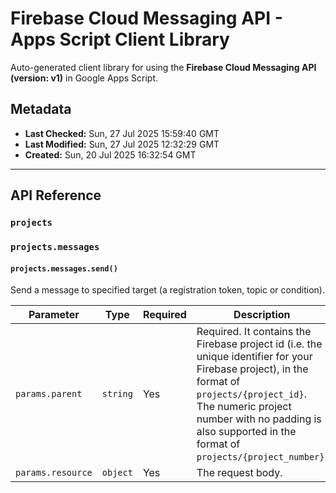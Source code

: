 # Firebase Cloud Messaging API - Apps Script Client Library

Auto-generated client library for using the **Firebase Cloud Messaging API (version: v1)** in Google Apps Script.

## Metadata

- **Last Checked:** Sun, 27 Jul 2025 15:59:40 GMT
- **Last Modified:** Sun, 27 Jul 2025 12:32:29 GMT
- **Created:** Sun, 20 Jul 2025 16:32:54 GMT



---

## API Reference

### `projects`

### `projects.messages`

#### `projects.messages.send()`

Send a message to specified target (a registration token, topic or condition).

| Parameter | Type | Required | Description |
|---|---|---|---|
| `params.parent` | `string` | Yes | Required. It contains the Firebase project id (i.e. the unique identifier for your Firebase project), in the format of `projects/{project_id}`. The numeric project number with no padding is also supported in the format of `projects/{project_number}`. |
| `params.resource` | `object` | Yes | The request body. |